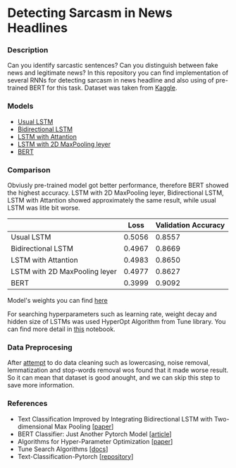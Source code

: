 # Detecting Sarcasm in News Headlines

### Description

Can you identify sarcastic sentences? Can you distinguish between fake news and legitimate news?
In this repository you can find implementation of several RNNs for detecting sarcasm in news headline and also using of pre-trained BERT for this task.
Dataset was taken from [Kaggle](https://www.kaggle.com/rmisra/news-headlines-dataset-for-sarcasm-detection).

### Models

* [Usual LSTM](https://github.com/sqrt420/DetectingSarcasm/blob/master/LSTM.py)
* [Bidirectional LSTM](https://github.com/sqrt420/DetectingSarcasm/blob/master/BidirectionalLSTM.py)
* [LSTM with Attantion](https://github.com/sqrt420/DetectingSarcasm/blob/master/AttantionLSTM.py)
* [LSTM with 2D MaxPooling leyer](https://github.com/sqrt420/DetectingSarcasm/blob/master/LSTM2DMaxPool.py)
* [BERT](https://github.com/sqrt420/DetectingSarcasm/blob/master/BERT.ipynb)

### Comparison

Obviusly pre-trained model got better performance, therefore BERT showed the highest accuracy. LSTM with 2D MaxPooling leyer, Bidirectional LSTM, LSTM with Attantion showed approximately the same result, while usual LSTM was litle bit worse.

|  |  Loss  | Validation Accuracy |
| --- | --- | --- |
| Usual LSTM                     | 0.5056 |        0.8557       |
| Bidirectional LSTM             | 0.4967 |        0.8669       |
| LSTM with Attantion            | 0.4983 |        0.8650       |
| LSTM with 2D MaxPooling leyer  | 0.4977 |        0.8627       |
| BERT                           | 0.3999 |        0.9092       |

Model's weights you can find [here](https://github.com/sqrt420/DetectingSarcasm/tree/master/ModelWeights)

For searching hyperparameters such as learning rate, weight decay and hidden size of LSTMs was used HyperOpt Algorithm from Tune library. You can find more detail in [this](https://github.com/sqrt420/DetectingSarcasm/blob/master/TuneLSTMs.ipynb) notebook.

### Data Preprocesing

After [attempt](https://github.com/sqrt420/DetectingSarcasm/blob/master/CleanedDataLSTMs.ipynb) to do data cleaning such as lowercasing, noise removal, lemmatization and stop-words removal wos found that it made worse result. So it can mean that dataset is good anought, and we can skip this step to save more information.

### References

* Text Classification Improved by Integrating Bidirectional LSTM
with Two-dimensional Max Pooling [[paper](https://www.aclweb.org/anthology/C16-1329.pdf)]
* BERT Classifier: Just Another Pytorch Model [[article](https://towardsdatascience.com/bert-classifier-just-another-pytorch-model-881b3cf05784)]
* Algorithms for Hyper-Parameter Optimization [[paper](https://papers.nips.cc/paper/4443-algorithms-for-hyper-parameter-optimization.pdf)]
* Tune Search Algorithms [[docs](https://ray.readthedocs.io/en/latest/tune-searchalg.html)]
* Text-Classification-Pytorch [[repository](https://github.com/prakashpandey9/Text-Classification-Pytorch#license)]


